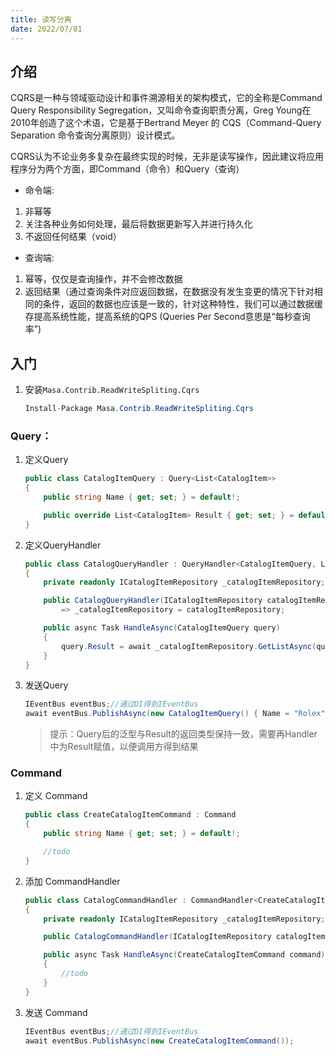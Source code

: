 ```yaml
---
title: 读写分离
date: 2022/07/01
---
```


## 介绍

CQRS是一种与领域驱动设计和事件溯源相关的架构模式，它的全称是Command Query Responsibility Segregation，又叫命令查询职责分离，Greg Young在2010年创造了这个术语，它是基于Bertrand Meyer 的 CQS（Command-Query Separation 命令查询分离原则）设计模式。

CQRS认为不论业务多复杂在最终实现的时候，无非是读写操作，因此建议将应用程序分为两个方面，即Command（命令）和Query（查询）

<!-- more -->

* 命令端:

1. 非幂等
2. 关注各种业务如何处理，最后将数据更新写入并进行持久化
3. 不返回任何结果（void）

* 查询端: 

1. 幂等，仅仅是查询操作，并不会修改数据
2. 返回结果（通过查询条件对应返回数据，在数据没有发生变更的情况下针对相同的条件，返回的数据也应该是一致的，针对这种特性，我们可以通过数据缓存提高系统性能，提高系统的QPS (Queries Per Second意思是“每秒查询率”)

## 入门

1. 安装`Masa.Contrib.ReadWriteSpliting.Cqrs`

   ```C#
   Install-Package Masa.Contrib.ReadWriteSpliting.Cqrs
   ```

### Query：

1. 定义Query

   ```C#
   public class CatalogItemQuery : Query<List<CatalogItem>>
   {
       public string Name { get; set; } = default!;

       public override List<CatalogItem> Result { get; set; } = default!;
   }
   ```

2. 定义QueryHandler

   ```C#
   public class CatalogQueryHandler : QueryHandler<CatalogItemQuery, List<CatalogItem>>
   {
       private readonly ICatalogItemRepository _catalogItemRepository;

       public CatalogQueryHandler(ICatalogItemRepository catalogItemRepository)
           => _catalogItemRepository = catalogItemRepository;

       public async Task HandleAsync(CatalogItemQuery query)
       {
           query.Result = await _catalogItemRepository.GetListAsync(query.Name);
       }
   }
   ```

3. 发送Query

   ```c#
   IEventBus eventBus;//通过DI得到IEventBus
   await eventBus.PublishAsync(new CatalogItemQuery() { Name = "Rolex" });
   ```

   > 提示：Query后的泛型与Result的返回类型保持一致，需要再Handler中为Result赋值，以便调用方得到结果

### Command

1. 定义 Command

   ```c#
   public class CreateCatalogItemCommand : Command
   {
       public string Name { get; set; } = default!;

       //todo
   }
   ```

2. 添加 CommandHandler

   ```c#
   public class CatalogCommandHandler : CommandHandler<CreateCatalogItemCommand>
   {
       private readonly ICatalogItemRepository _catalogItemRepository;

       public CatalogCommandHandler(ICatalogItemRepository catalogItemRepository) => _catalogItemRepository =    catalogItemRepository;

       public async Task HandleAsync(CreateCatalogItemCommand command)
       {
           //todo
       }
   }
   ```

3. 发送 Command

   ```C#
   IEventBus eventBus;//通过DI得到IEventBus
   await eventBus.PublishAsync(new CreateCatalogItemCommand());
   ```